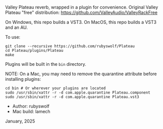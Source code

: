 Valley Plateau reverb, wrapped in a plugin for convenience.
Original Valley Plateau "free" distribution: https://github.com/ValleyAudio/ValleyRackFree

On Windows, this repo builds a VST3.
On MacOS, this repo builds a VST3 and an AU.

To use:

```
git clone --recursive https://github.com/rubyswolf/Plateau
cd Plateau/plugins/Plateau
make
```

Plugins will be built in the `bin` directory.

NOTE: On a Mac, you may need to remove the quarantine attribute before installing plugins:

```
cd bin # Or wherever your plugins are located
sudo /usr/sbin/xattr -r -d com.apple.quarantine Plateau.component
sudo /usr/sbin/xattr -r -d com.apple.quarantine Plateau.vst3
```

* Author: rubyswolf
* Mac build: lamech

January, 2025
